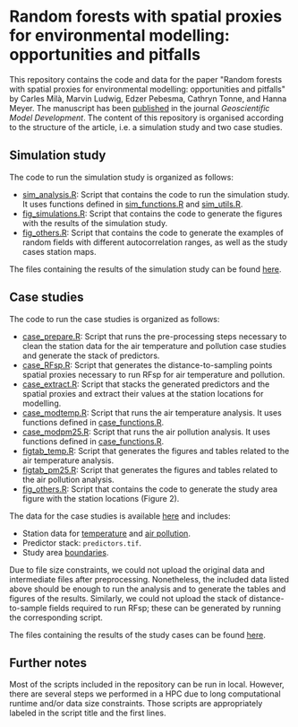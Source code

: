 # Random forests with spatial proxies for environmental modelling: opportunities and pitfalls

This repository contains the code and data for the paper "Random forests with spatial proxies for environmental modelling: opportunities and pitfalls" by Carles Milà, Marvin Ludwig, Edzer Pebesma, Cathryn Tonne, and Hanna Meyer. The manuscript has been [published](https://doi.org/10.5194/gmd-17-6007-2024) in the journal *Geoscientific Model Development*. The content of this repository is organised according to the structure of the article, i.e. a simulation study and two case studies.


## Simulation study

The code to run the simulation study is organized as follows:

* [sim_analysis.R](R/simulations/sim_analysis.R): Script that contains the code to run the simulation study. It uses functions defined in [sim_functions.R](R/simulations/sim_functions.R) and [sim_utils.R](R/simulations/sim_utils.R).
* [fig_simulations.R](R/figures/fig_simulations.R): Script that contains the code to generate the figures with the results of the simulation study.
* [fig_others.R](R/figures/fig_others.R): Script that contains the code to generate the examples of random fields with different autocorrelation ranges, as well as the study cases station maps.

The files containing the results of the simulation study can be found [here](results/simulations).

## Case studies

The code to run the case studies is organized as follows:

* [case_prepare.R](R/case/case_prepare.R): Script that runs the pre-processing steps necessary to clean the station data for the air temperature and pollution case studies and generate the stack of predictors.
* [case_RFsp.R](R/case/case_RFsp.R): Script that generates the distance-to-sampling points spatial proxies necessary to run RFsp for air temperature and pollution.
* [case_extract.R](R/case/case_extract.R): Script that stacks the generated predictors and the spatial proxies and extract their values at the station locations for modelling.
* [case_modtemp.R](R/case/case_modtemp.R): Script that runs the air temperature analysis. It uses functions defined in [case_functions.R](R/case/case_functions.R).
* [case_modpm25.R](R/case/case_modpm25.R): Script that runs the air pollution analysis. It uses functions defined in [case_functions.R](R/case/case_functions.R).
* [figtab_temp.R](R/figures/figtab_temp.R): Script that generates the figures and tables related to the air temperature analysis.
* [figtab_pm25.R](R/figures/figtab_pm25.R): Script that generates the figures and tables related to the air pollution analysis.
* [fig_others.R](R/figures/fig_others.R): Script that contains the code to generate the study area figure with the station locations (Figure 2).

The data for the case studies is available [here](data/) and includes:

* Station data for [temperature](data/temp/) and [air pollution](data/AP/).
* Predictor stack: `predictors.tif`.
* Study area [boundaries](data/boundaries/). 

Due to file size constraints, we could not upload the original data and intermediate files after preprocessing. Nonetheless, the included data listed above should be enough to run the analysis and to generate the tables and figures of the results. Similarly, we could not upload the stack of distance-to-sample fields required to run RFsp; these can be generated by running the corresponding script.

The files containing the results of the study cases can be found [here](results/case).

## Further notes

Most of the scripts included in the repository can be run in local. However, there are several steps we performed in a HPC due to long computational runtime and/or data size constraints. Those scripts are appropriately labeled in the script title and the first lines. 
